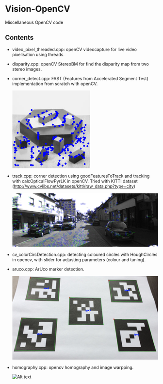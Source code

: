 # Vision-OpenCV
Miscellaneous OpenCV code 

## Contents

- video_pixel_threaded.cpp: openCV videocapture for live video pixelisation using threads.

- disparity.cpp: openCV StereoBM for find the disparity map from two stereo images.

- corner_detect.cpp: FAST (Features from Accelerated Segment Test) implementation from scratch with openCV.

     ![Alt text](https://github.com/OakLake/Code_for_the_People/blob/master/imgs/detected.png "Detected Corners")

- track.cpp: corner detection using goodFeaturesToTrack and tracking with calcOpticalFlowPyrLK in openCV. Tried with KITTI dataset (http://www.cvlibs.net/datasets/kitti/raw_data.php?type=city)

     ![](https://github.com/OakLake/Code_for_the_People/blob/master/imgs/QvO1J4.gif)

- cv_colorCircDetection.cpp: detecting coloured circles with HoughCircles in opencv, with slider for adjusting parameters (colour and tuning).

- aruco.cpp: ArUco marker detection.

     ![Alt text](https://github.com/OakLake/Code_for_the_People/blob/master/imgs/aruco_detected.png)

- homography.cpp: opencv homography and image warpping.

     ![Alt text](https://github.com/OakLake/Vision-OpenCV/blob/master/imgs/homography.png)
